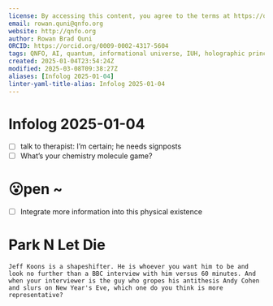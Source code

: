 ```yaml
---
license: By accessing this content, you agree to the terms at https://qnfo.org/LICENSE
email: rowan.quni@qnfo.org
website: http://qnfo.org
author: Rowan Brad Quni
ORCID: https://orcid.org/0009-0002-4317-5604
tags: QNFO, AI, quantum, informational universe, IUH, holographic principle
created: 2025-01-04T23:54:24Z
modified: 2025-03-08T09:38:27Z
aliases: [Infolog 2025-01-04]
linter-yaml-title-alias: Infolog 2025-01-04
---
```


# Infolog 2025-01-04

- [ ] talk to therapist: I’m certain; he needs signposts
- [ ] What’s your chemistry molecule game?

# 😮pen ~

- [ ] Integrate more information into this physical existence

# Park N Let Die

```
Jeff Koons is a shapeshifter. He is whoever you want him to be and look no further than a BBC interview with him versus 60 minutes. And when your interviewer is the guy who gropes his antithesis Andy Cohen and slurs on New Year's Eve, which one do you think is more representative?
```
